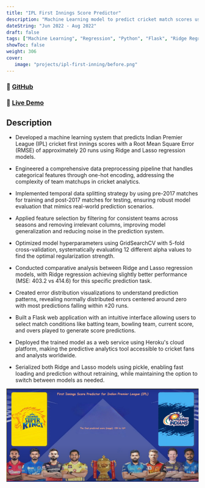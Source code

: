 ```yaml
--- 
title: "IPL First Innings Score Predictor"
description: "Machine Learning model to predict cricket match scores using historical data"
dateString: "Jun 2022 - Aug 2022"
draft: false
tags: ["Machine Learning", "Regression", "Python", "Flask", "Ridge Regression", "Lasso Regression", "Pandas", "Scikit-learn", "Data Cleaning", "Feature Engineering", "Model Deployment", "Sports Analytics"]
showToc: false
weight: 306
cover:
   image: "projects/ipl-first-inning/before.png"
---
```



### 🔗 [GitHub](https://github.com/faseehahmed26/IPL_First_Innings_Score)
### 🔗 [Live Demo](https://ipl-score-predictor-app.herokuapp.com/)

## Description

* Developed a machine learning system that predicts Indian Premier League (IPL) cricket first innings scores with a Root Mean Square Error (RMSE) of approximately 20 runs using Ridge and Lasso regression models.

* Engineered a comprehensive data preprocessing pipeline that handles categorical features through one-hot encoding, addressing the complexity of team matchups in cricket analytics.

* Implemented temporal data splitting strategy by using pre-2017 matches for training and post-2017 matches for testing, ensuring robust model evaluation that mimics real-world prediction scenarios.

* Applied feature selection by filtering for consistent teams across seasons and removing irrelevant columns, improving model generalization and reducing noise in the prediction system.

* Optimized model hyperparameters using GridSearchCV with 5-fold cross-validation, systematically evaluating 12 different alpha values to find the optimal regularization strength.

* Conducted comparative analysis between Ridge and Lasso regression models, with Ridge regression achieving slightly better performance (MSE: 403.2 vs 414.6) for this specific prediction task.

* Created error distribution visualizations to understand prediction patterns, revealing normally distributed errors centered around zero with most predictions falling within ±20 runs.

* Built a Flask web application with an intuitive interface allowing users to select match conditions like batting team, bowling team, current score, and overs played to generate score predictions.

* Deployed the trained model as a web service using Heroku's cloud platform, making the predictive analytics tool accessible to cricket fans and analysts worldwide.

* Serialized both Ridge and Lasso models using pickle, enabling fast loading and prediction without retraining, while maintaining the option to switch between models as needed.

![](/projects/ipl-first-inning/after.png#center)